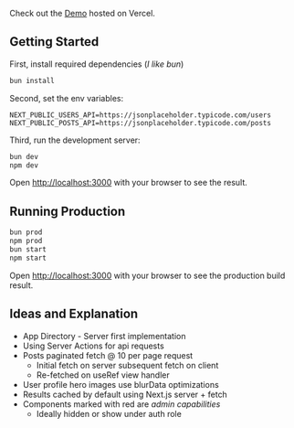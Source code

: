 Check out the [Demo](https://metaversal-take-home.vercel.app/) hosted on Vercel.

## Getting Started
First, install required dependencies (_I like bun_)

```bash
bun install
```
Second, set the env variables:

```dotenv
NEXT_PUBLIC_USERS_API=https://jsonplaceholder.typicode.com/users
NEXT_PUBLIC_POSTS_API=https://jsonplaceholder.typicode.com/posts
```
Third, run the development server:

```bash
bun dev
npm dev
```

Open [http://localhost:3000](http://localhost:3000) with your browser to see the result.

## Running Production

```bash
bun prod
npm prod
bun start
npm start
```
Open [http://localhost:3000](http://localhost:3000) with your browser to see the 
production build result. 

## Ideas and Explanation
* App Directory - Server first implementation
* Using Server Actions for api requests
* Posts paginated fetch @ 10 per page request
  * Initial fetch on server subsequent fetch on client
  * Re-fetched on useRef view handler
* User profile hero images use blurData optimizations
* Results cached by default using Next.js server + fetch
* Components marked with red are _admin capabilities_
  * Ideally hidden or show under auth role


